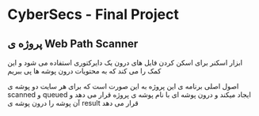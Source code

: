 # CyberSecs - Final Project

## پروژه ی Web Path Scanner

ابزار اسکنر برای اسکن کردن فایل های درون یک دایرکتوری استفاده می شود و این کمک را می کند که به محتویات درون پوشه ها پی ببریم

اصول اصلی برنامه ی این پروژه به این صورت است که برای هر سایت دو پوشه ی scanned و  queued ایجاد میکند و درون پوشه ای با نام پوشه ی پروژه قرار می دهد 
و آن پوشه را درون پوشه ی result قرار می دهد